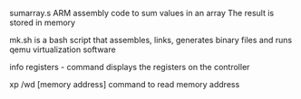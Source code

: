 sumarray.s 
ARM assembly code to sum values in an array 
The result is stored in memory 

mk.sh 
is a bash script that assembles, links, generates binary files and runs qemu virtualization software

info registers - command displays the registers on the controller

xp /wd [memory address]  command to read memory address 

